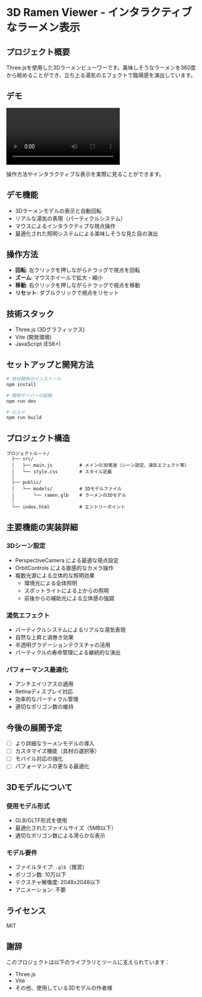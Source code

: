 # 3D Ramen Viewer - インタラクティブなラーメン表示

## プロジェクト概要
Three.jsを使用した3Dラーメンビューワーです。美味しそうなラーメンを360度から眺めることができ、立ち上る湯気のエフェクトで臨場感を演出しています。

## デモ
![デモ動画](./video.mov)

操作方法やインタラクティブな表示を実際に見ることができます。

## デモ機能
- 3Dラーメンモデルの表示と自動回転
- リアルな湯気の表現（パーティクルシステム）
- マウスによるインタラクティブな視点操作
- 最適化された照明システムによる美味しそうな見た目の演出

## 操作方法
- **回転**: 左クリックを押しながらドラッグで視点を回転
- **ズーム**: マウスホイールで拡大・縮小
- **移動**: 右クリックを押しながらドラッグで視点を移動
- **リセット**: ダブルクリックで視点をリセット

## 技術スタック
- Three.js (3Dグラフィックス)
- Vite (開発環境)
- JavaScript (ES6+)

## セットアップと開発方法

```bash
# 依存関係のインストール
npm install

# 開発サーバーの起動
npm run dev

# ビルド
npm run build
```

## プロジェクト構造

```
プロジェクトルート/
  ├── src/
  │   ├── main.js          # メインの3D実装（シーン設定、湯気エフェクト等）
  │   └── style.css        # スタイル定義
  │
  ├── public/
  │   └── models/          # 3Dモデルファイル
  │       └── ramen.glb    # ラーメンの3Dモデル
  │
  └── index.html           # エントリーポイント
```

## 主要機能の実装詳細

### 3Dシーン設定
- PerspectiveCamera による最適な視点設定
- OrbitControls による直感的なカメラ操作
- 複数光源による立体的な照明効果
  - 環境光による全体照明
  - スポットライトによる上からの照明
  - 前後からの補助光による立体感の強調

### 湯気エフェクト
- パーティクルシステムによるリアルな湯気表現
- 自然な上昇と渦巻き効果
- 半透明グラデーションテクスチャの活用
- パーティクルの寿命管理による継続的な演出

### パフォーマンス最適化
- アンチエイリアスの適用
- Retinaディスプレイ対応
- 効率的なパーティクル管理
- 適切なポリゴン数の維持

## 今後の展開予定
- [ ] より詳細なラーメンモデルの導入
- [ ] カスタマイズ機能（具材の選択等）
- [ ] モバイル対応の強化
- [ ] パフォーマンスの更なる最適化

## 3Dモデルについて

### 使用モデル形式
- GLB/GLTF形式を使用
- 最適化されたファイルサイズ（5MB以下）
- 適切なポリゴン数による滑らかな表示

### モデル要件
- ファイルタイプ: `.glb`（推奨）
- ポリゴン数: 10万以下
- テクスチャ解像度: 2048x2048以下
- アニメーション: 不要

## ライセンス
MIT

## 謝辞
このプロジェクトは以下のライブラリとツールに支えられています：
- Three.js
- Vite
- その他、使用している3Dモデルの作者様

